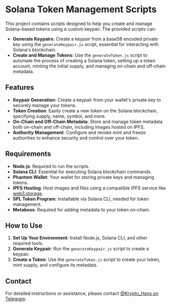 # Solana Token Management Scripts

This project contains scripts designed to help you create and manage Solana-based tokens using a custom keypair. The provided scripts can:

- **Generate Keypairs**: Create a keypair from a base58 encoded private key using the `generateKeypair.js` script, essential for interacting with Solana's blockchain.
- **Create and Manage Tokens**: Use the `generateToken.js` script to automate the process of creating a Solana token, setting up a token account, minting the initial supply, and managing on-chain and off-chain metadata.

## Features

- **Keypair Generation**: Create a keypair from your wallet's private key to securely manage your tokens.
- **Token Creation**: Easily create a new token on the Solana blockchain, specifying supply, name, symbol, and more.
- **On-Chain and Off-Chain Metadata**: Store and manage token metadata both on-chain and off-chain, including images hosted on IPFS.
- **Authority Management**: Configure and revoke mint and freeze authorities to enhance security and control over your token.

## Requirements

- **Node.js**: Required to run the scripts.
- **Solana CLI**: Essential for executing Solana blockchain commands.
- **Phantom Wallet**: Your wallet for storing private keys and managing tokens.
- **IPFS Hosting**: Host images and files using a compatible IPFS service like [web3.storage](https://web3.storage/).
- **SPL Token Program**: Installable via Solana CLI, needed for token management.
- **Metaboss**: Required for adding metadata to your token on-chain.

## How to Use

1. **Set Up Your Environment**: Install Node.js, Solana CLI, and other required tools.
2. **Generate Keypair**: Run the `generateKeypair.js` script to create a keypair.
3. **Create a Token**: Use the `generateToken.js` script to create your token, mint supply, and configure its metadata.

## Contact

For detailed instructions or assistance, please contact [@Krypto_Hans on Telegram](https://t.me/Krypto_Hans).
